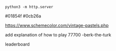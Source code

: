`python3 -m http.server`

#01854f 
#0cb26a

https://www.schemecolor.com/vintage-pastels.php


add explanation of how to play
77700 -berk-the-turk

leaderboard